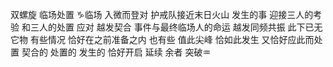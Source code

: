 双螺旋 临场处置 ♑︎临场 入微而登对
护戒队接近末日火山
发生的事 迎接三人的考验 和三人的处置 应对 越发契合
事件与最终临场人的命运 越发同频共振 此下已无它物
有些情况 恰好在之前准备之内
也有些 值此尖峰 恰如此发生 又恰好应此而处置
契合的 处置的 发生的 恰好开启 延续
余者 突破♒︎
